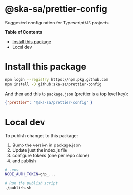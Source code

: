 # @ska-sa/prettier-config
Suggested configuration for Typescript/JS projects

<!-- START doctoc generated TOC please keep comment here to allow auto update -->
<!-- DON'T EDIT THIS SECTION, INSTEAD RE-RUN doctoc TO UPDATE -->
**Table of Contents**

- [Install this package](#install-this-package)
- [Local dev](#local-dev)

<!-- END doctoc generated TOC please keep comment here to allow auto update -->

# Install this package

```sh
npm login --registry https://npm.pkg.github.com
npm install -D github:ska-sa/prettier-config
```

And then add this to `package.json` (prettier is a top level key):

```json
{"prettier": "@ska-sa/prettier-config" }
```

# Local dev
To publish changes to this package:

1. Bump the version in package.json
2. Update just the index.js file
3. configure tokens (one per repo clone)
4. and publish

```sh
# .env
NODE_AUTH_TOKEN=ghp_...

# Run the publish script
./publish.sh
```
